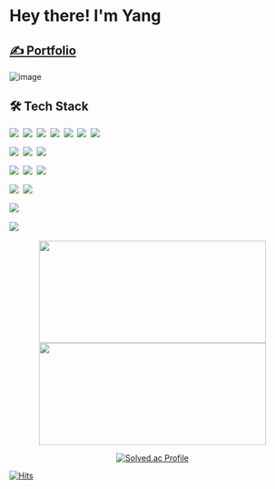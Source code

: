 # Hey there! I'm Yang

## [✍️ Portfolio](http://saekyul.site)

![image](https://github.com/YangSaekyul/YangSaekyul/assets/121498405/72a3f094-6d54-438f-9b74-aafcada7acb2)

## 🛠 Tech Stack

<img src="https://img.shields.io/badge/HTML5-E34F26?style=flat&logo=HTML5&logoColor=white"/>&nbsp;
<img src="https://img.shields.io/badge/CSS3-1572B6?style=flat&logo=CSS3&logoColor=white"/>&nbsp;
<img src="https://img.shields.io/badge/JavaScript-F7DF1E?style=flat&logo=javascript&logoColor=white"/>&nbsp;
<img src="https://img.shields.io/badge/React-61DAFB?style=flat&logo=React&logoColor=white"/>&nbsp;
<img src="https://img.shields.io/badge/TypeScript-3178C6?style=flat&logo=TypeScript&logoColor=white"/>&nbsp;
<img src="https://img.shields.io/badge/Redux-764ABC?style=flat&logo=redux&logoColor=white"/>&nbsp;
<img src="https://img.shields.io/badge/StyledComponents-DB7093?style=flat&logo=styled-components&logoColor=white"/>&nbsp;

<img src="https://img.shields.io/badge/Node.js-339933?style=flat&logo=node.js&logoColor=white"/>&nbsp;
<img src="https://img.shields.io/badge/Express.js-000000?style=flat&logo=express&logoColor=white"/>&nbsp;
<img src="https://img.shields.io/badge/Next.js-000000?style=flat&logo=next.js&logoColor=white"/>&nbsp;

<img src="https://img.shields.io/badge/Git-F05032?style=flat&logo=git&logoColor=white"/>&nbsp;
<img src="https://img.shields.io/badge/GitHub-181717?style=flat&logo=github&logoColor=white"/>&nbsp;
<img src="https://img.shields.io/badge/Figma-F24E1E?style=flat&logo=Figma&logoColor=white"/>&nbsp;

<img src="https://img.shields.io/badge/Discord-5865F2?style=flat&logo=Discord&logoColor=white"/>&nbsp;
<img src="https://img.shields.io/badge/Zoom-2D8CFF?style=flat&logo=Zoom&logoColor=white"/>&nbsp;

<img src="https://img.shields.io/badge/AWS-232F3E?style=flat&logo=Amazon-AWS&logoColor=white"/>&nbsp;

<img src="https://img.shields.io/badge/VisualStudioCode-007ACC?style=flat&logo=visual-studio-code&logoColor=white"/>&nbsp;

<p align="center">
<a href="https://github.com/YangSaekyul">
  <img width="400em" height="180em" src="https://github-readme-stats-eight-theta.vercel.app/api?username=YangSaekyul&show_icons=true&theme=algolia&include_all_commits=true&count_private=true"/>
  <img width="400em" height="180em" src="https://github-readme-stats-eight-theta.vercel.app/api/top-langs/?username=YangSaekyul&layout=compact&langs_count=8&theme=algolia"/>
</a>
</p>

<div align="center">

[![Solved.ac Profile](http://mazassumnida.wtf/api/v2/generate_badge?boj=covetsky)](https://solved.ac/covetsky/)

</div>

[![Hits](https://hits.seeyoufarm.com/api/count/incr/badge.svg?url=https%3A%2F%2Fgithub.com%2FYangSaekyul%2F&count_bg=%23F383FF&title_bg=%23A429F1&icon=&icon_color=%23E7E7E7&title=hits&edge_flat=false)](https://hits.seeyoufarm.com)

